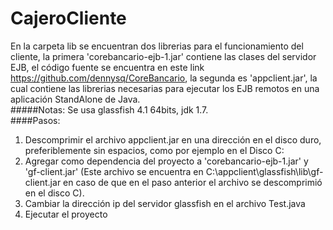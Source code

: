 # CajeroCliente<br/>
En la carpeta lib se encuentran dos librerias para el funcionamiento del cliente, la primera 'corebancario-ejb-1.jar' contiene las clases del servidor EJB, el código fuente se encuentra en este link https://github.com/dennysq/CoreBancario, la segunda es 'appclient.jar', la cual contiene las librerias necesarias para ejecutar los EJB remotos en una aplicación StandAlone de Java.<br/>
#####Notas: 
Se usa glassfish 4.1 64bits, jdk 1.7.<br/>
####Pasos:<br/>
1) Descomprimir el archivo appclient.jar en una dirección en el disco duro, preferiblemente sin espacios, como por ejemplo en el Disco C:<br/>
2) Agregar como dependencia del proyecto a 'corebancario-ejb-1.jar' y 'gf-client.jar' (Este archivo se encuentra en C:\appclient\glassfish\lib\gf-client.jar en caso de que en el paso anterior el archivo se descomprimió en el disco C). <br/>
3) Cambiar la dirección ip del servidor glassfish en el archivo Test.java<br/>
4) Ejecutar el proyecto

